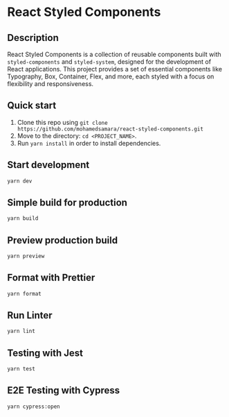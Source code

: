 # React Styled Components

## Description

React Styled Components is a collection of reusable components built with `styled-components` and `styled-system`, designed for the development of React applications. This project provides a set of essential components like Typography, Box, Container, Flex, and more, each styled with a focus on flexibility and responsiveness.

## Quick start

1. Clone this repo using `git clone https://github.com/mohamedsamara/react-styled-components.git`
2. Move to the directory: `cd <PROJECT_NAME>`.
3. Run `yarn install` in order to install dependencies.

## Start development

```bash
yarn dev
```

## Simple build for production

```bash
yarn build
```

## Preview production build

```bash
yarn preview
```

## Format with Prettier

```bash
yarn format
```

## Run Linter

```bash
yarn lint
```

## Testing with Jest

```bash
yarn test
```

## E2E Testing with Cypress

```bash
yarn cypress:open
```
